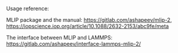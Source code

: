 Usage reference: 

MLIP package and the manual: <https://gitlab.com/ashapeev/mlip-2>, <https://iopscience.iop.org/article/10.1088/2632-2153/abc9fe/meta>

The interface between MLIP and LAMMPS: <https://gitlab.com/ashapeev/interface-lammps-mlip-2/>
